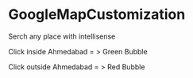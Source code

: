 GoogleMapCustomization
======================

Serch any place with intellisense 

Click inside Ahmedabad = > Green Bubble

Click outside Ahmedabad = > Red Bubble
